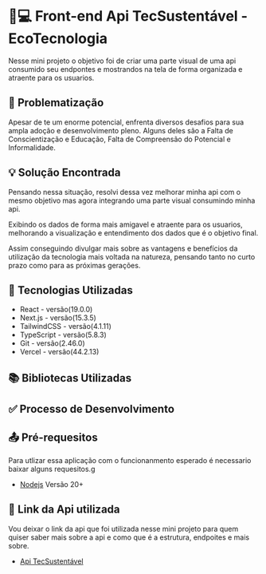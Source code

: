 # 🎨💻 Front-end Api TecSustentável - EcoTecnologia

Nesse mini projeto o objetivo foi de criar uma parte visual de uma api consumido seu endpontes e mostrandos na tela de forma organizada e atraente para os usuarios.

## 🚨 Problematização
Apesar de te um enorme potencial, enfrenta diversos desafios para sua ampla adoção e desenvolvimento pleno. Alguns deles são a Falta de Conscientização e Educação, Falta de Compreensão do Potencial e Informalidade.

## 💡 Solução Encontrada
Pensando nessa situação, resolvi dessa vez melhorar minha api com o mesmo objetivo mas agora integrando uma parte visual consumindo minha api.

Exibindo os dados de forma mais amigavel e atraente para os usuarios, melhorando a visualização e entendimento dos dados que é o objetivo final.

Assim conseguindo divulgar mais sobre as vantagens e benefícios da utilização da tecnologia mais voltada na natureza, pensando tanto no curto prazo como para as próximas gerações.

## 🧰 Tecnologias Utilizadas
- React - versão(19.0.0)
- Next.js - versão(15.3.5)
- TailwindCSS - versão(4.1.11)
- TypeScript - versão(5.8.3)
- Git - versão(2.46.0)
- Vercel - versão(44.2.13)

## 📚 Bibliotecas Utilizadas

## ✅ Processo de Desenvolvimento

## 📤 Pré-requesitos
Para utlizar essa aplicação com o funcionanmento esperado é necessario baixar alguns requesitos.g
- [Nodejs](https://nodejs.org/pt/download) Versão 20+

## 🔗 Link da Api utilizada

Vou deixar o link da api que foi utilizada nesse mini projeto para quem quiser saber mais sobre a api e como que é a estrutura, endpoites e mais sobre.

- [Api TecSustentável](https://github.com/JeronimoSantos/Mini-Projeto-04)